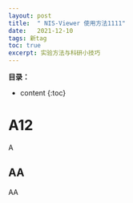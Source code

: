 ```yaml
---
layout: post
title:  " NIS-Viewer 使用方法1111"
date:   2021-12-10
tags: 新tag
toc: true
excerpt: 实验方法与科研小技巧
---
```



**目录：**

* content
{:toc}


# A12

A

## AA

AA
